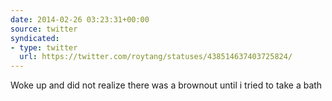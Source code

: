 ```yaml
---
date: 2014-02-26 03:23:31+00:00
source: twitter
syndicated:
- type: twitter
  url: https://twitter.com/roytang/statuses/438514637403725824/
---
```


Woke up and did not realize there was a brownout until i tried to take a bath